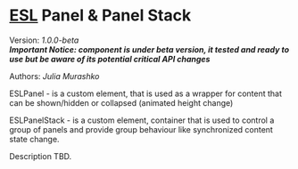 # [ESL](../../../README.md) Panel & Panel Stack

Version: *1.0.0-beta*  
***Important Notice: component is under beta version, it tested and ready to use but be aware of its potential critical API changes***

Authors: *Julia Murashko*

ESLPanel - is a custom element, that is used as a wrapper for content that 
can be shown/hidden or collapsed (animated height change)

ESLPanelStack - is a custom element, container that is used to control a group of panels and provide group behaviour 
like synchronized content state change.

Description TBD.
